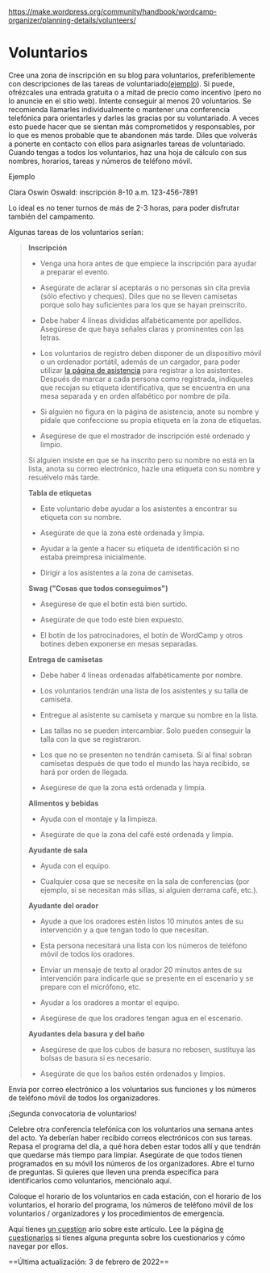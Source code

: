 https://make.wordpress.org/community/handbook/wordcamp-organizer/planning-details/volunteers/

# Voluntarios

Cree una zona de inscripción en su blog para voluntarios, preferiblemente con descripciones de las tareas de voluntariado[(ejemplo](http://2011.sf.wordcamp.org/2011/08/02/call-for-volunteers/)). Si puede, ofrézcales una entrada gratuita o a mitad de precio como incentivo (pero no lo anuncie en el sitio web). Intente conseguir al menos 20 voluntarios. Se recomienda llamarles individualmente o mantener una conferencia telefónica para orientarles y darles las gracias por su voluntariado. A veces esto puede hacer que se sientan más comprometidos y responsables, por lo que es menos probable que te abandonen más tarde. Diles que volverás a ponerte en contacto con ellos para asignarles tareas de voluntariado. Cuando tengas a todos los voluntarios, haz una hoja de cálculo con sus nombres, horarios, tareas y números de teléfono móvil.

Ejemplo

Clara Oswin Oswald: inscripción 8-10 a.m. 123-456-7891

Lo ideal es no tener turnos de más de 2-3 horas, para poder disfrutar también del campamento.

Algunas tareas de los voluntarios serían:

> **Inscripción**
> 
> - Venga una hora antes de que empiece la inscripción para ayudar a preparar el evento.
> 
> - Asegúrate de aclarar si aceptarás o no personas sin cita previa (sólo efectivo y cheques). Diles que no se lleven camisetas porque solo hay suficientes para los que se hayan preinscrito.
> 
> - Debe haber 4 líneas divididas alfabéticamente por apellidos. Asegúrese de que haya señales claras y prominentes con las letras.
> 
> - Los voluntarios de registro deben disponer de un dispositivo móvil o un ordenador portátil, además de un cargador, para poder utilizar [la página de asistencia](https://plan.wordcamp.org/2014/10/28/wordcamp-organizer-roles/) para registrar a los asistentes. Después de marcar a cada persona como registrada, indíqueles que recojan su etiqueta identificativa, que se encuentra en una mesa separada y en orden alfabético por nombre de pila.
> 
> - Si alguien no figura en la página de asistencia, anote su nombre y pídale que confeccione su propia etiqueta en la zona de etiquetas.
> 
> - Asegúrese de que el mostrador de inscripción esté ordenado y limpio.
> 
> Si alguien insiste en que se ha inscrito pero su nombre no está en la lista, anota su correo electrónico, hazle una etiqueta con su nombre y resuélvelo más tarde.
> 
> **Tabla de etiquetas**
> 
> - Este voluntario debe ayudar a los asistentes a encontrar su etiqueta con su nombre.
> 
> - Asegúrate de que la zona esté ordenada y limpia.
> 
> - Ayudar a la gente a hacer su etiqueta de identificación si no estaba preimpresa inicialmente.
> 
> - Dirigir a los asistentes a la zona de camisetas.
> 
> **Swag ("Cosas que todos conseguimos")**
> 
> - Asegúrese de que el botín está bien surtido.
> 
> - Asegúrate de que todo esté bien expuesto.
> 
> - El botín de los patrocinadores, el botín de WordCamp y otros botines deben exponerse en mesas separadas.
> 
> **Entrega de camisetas**
> 
> - Debe haber 4 líneas ordenadas alfabéticamente por nombre.
> 
> - Los voluntarios tendrán una lista de los asistentes y su talla de camiseta.
> 
> - Entregue al asistente su camiseta y marque su nombre en la lista.
> 
> - Las tallas no se pueden intercambiar. Solo pueden conseguir la talla con la que se registraron.
> 
> - Los que no se presenten no tendrán camiseta. Si al final sobran camisetas después de que todo el mundo las haya recibido, se hará por orden de llegada.
> 
> - Asegúrese de que la zona está ordenada y limpia.
> 
> **Alimentos y bebidas**
> 
> - Ayuda con el montaje y la limpieza.
> 
> - Asegúrate de que la zona del café esté ordenada y limpia.
> 
> **Ayudante de sala**
> 
> - Ayuda con el equipo.
> 
> - Cualquier cosa que se necesite en la sala de conferencias (por ejemplo, si se necesitan más sillas, si alguien derrama café, etc.).
> 
> **Ayudante del orador**
> 
> - Ayude a que los oradores estén listos 10 minutos antes de su intervención y a que tengan todo lo que necesitan.
> 
> - Esta persona necesitará una lista con los números de teléfono móvil de todos los oradores.
> 
> - Enviar un mensaje de texto al orador 20 minutos antes de su intervención para indicarle que se presente en el escenario y se prepare con el micrófono, etc.
> 
> - Ayudar a los oradores a montar el equipo.
> 
> - Asegúrese de que los oradores tengan agua en el escenario.
> 
> **Ayudantes dela basura y del baño**
> 
> - Asegúrese de que los cubos de basura no rebosen, sustituya las bolsas de basura si es necesario.
> 
> - Asegúrate de que los baños estén ordenados y limpios.

Envía por correo electrónico a los voluntarios sus funciones y los números de teléfono móvil de todos los organizadores.

¡Segunda convocatoria de voluntarios!

Celebre otra conferencia telefónica con los voluntarios una semana antes del acto. Ya deberían haber recibido correos electrónicos con sus tareas. Repasa el programa del día, a qué hora deben estar todos allí y que tendrán que quedarse más tiempo para limpiar. Asegúrate de que todos tienen programados en su móvil los números de los organizadores. Abre el turno de preguntas. Si quieres que lleven una prenda específica para identificarlos como voluntarios, menciónalo aquí.

Coloque el horario de los voluntarios en cada estación, con el horario de los voluntarios, el horario del programa, los números de teléfono móvil de los voluntarios / organizadores y los procedimientos de emergencia.

Aquí tienes [un cuestion](https://wordpress.org/contributor-training/quiz/volunteers-2/) ario sobre este artículo. Lee la página [de cuestionarios](https://make.wordpress.org/community/handbook/wordcamp-organizer/quizzes/) si tienes alguna pregunta sobre los cuestionarios y cómo navegar por ellos.

==Última actualización: 3 de febrero de 2022==